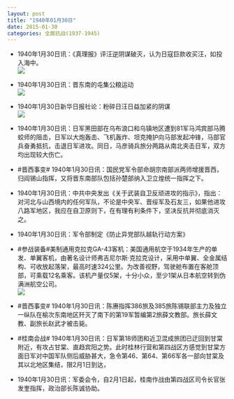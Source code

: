 ```yaml
---
layout: post
title: "1940年01月30日"
date: 2015-01-30
categories: 全面抗战(1937-1945)
---
```


<meta name="referrer" content="no-referrer" />

- 1940年1月30日讯：《真理报》评汪逆阴谋破灭，认为日寇巨款收买汪，如投入海中。 <br/><img src="https://ww4.sinaimg.cn/large/aca367d8jw1eory7t05mdj20dg0bkmym.jpg" />

- 1940年1月30日讯：晋东南的屯集公粮运动 <br/><img src="https://ww3.sinaimg.cn/large/aca367d8jw1eorwgrrfkmj20iw17a4cg.jpg" />

- 1940年1月30日新华日报社论：粉碎日汪日益加紧的阴谋 <br/><img src="https://ww3.sinaimg.cn/large/aca367d8jw1eoruqt1ijzj211s0hq0ym.jpg" />

- 1940年1月30日讯：日军黑田部在乌布浪口和乌镇地区遭到81军马鸿宾部马腾蛟师的阻击，日军以大炮轰击、飞机轰炸、坦克掩护向马部发起冲锋，马部官兵奋勇抵抗，击退日军进攻。同日，马彦骑兵旅分两路从南北夹击日军，双方均出现较大伤亡。 

- #晋西事变# 1940年1月30日讯：国民党军令部命胡宗南部派两师增援晋西，归阎锡山指挥，又将晋东南部队包括孙楚部纳入卫立煌统一指挥之下。 

- 1940年1月30日讯：中共中央发出《关于武装自卫反顽进攻的指示》，指出：对河北与山西境内的任何军队，不论是中央军、晋绥军及石友三，如果他进攻八路军地区，我应在自卫原则下，在有理有利条件下，坚决反抗并彻底消灭之。 

- 1940年1月30日讯：军令部制定《防止异党部队越轨行动方案》 

- #参战装备#美制通用克拉克GA-43客机：美国通用航空于1934年生产的单发、单翼客机，由著名设计师弗吉尼尔斯·克拉克设计，采用中单翼、全金属结构、可收放起落架，最高时速324公里。为改善视野，驾驶舱布置在客舱顶部，可乘载12名乘客。该机产量仅5架，十分小众，至少1架从日本航空转到伪满洲航空公司。 <br/><img src="https://ww2.sinaimg.cn/large/aca367d8jw1eorbeos5y0j20dc0wi78n.jpg" />

- #晋西事变# 1940年1月30日讯：陈赓指挥386旅及385旅陈锡联部主力及独立一纵队在榆次东南地区歼灭了南下的第19军暂编第2旅薛文教部。旅长薛文教、副旅长赵武才被击毙。 

- #桂南会战# 1940年1月30日讯：日军第18师团和近卫混成旅团已迂回到甘棠附近，有攻占甘棠、直趋宾阳之势。此时桂林行营和第四战区方感觉到甘棠方面日军对中国军队侧后威胁甚大，急令第46、第64、第66军各一部向甘棠及其以北地区集结，限2月1日到达， 

- 1940年1月30日讯：军委会令，自2月1日起，桂南作战由第四战区司令长官张发奎指挥，政治部长陈诚协助。 

